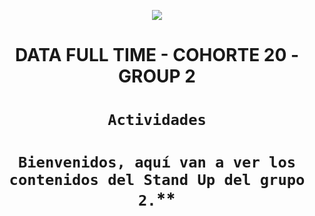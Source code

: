 <p align=center><img src=https://d31uz8lwfmyn8g.cloudfront.net/Assets/logo-henry-white-lg.png><p>

# <h1 align=center> **DATA FULL TIME - COHORTE 20 - GROUP 2** </h1>

# <h1 align=center>**`Actividades`**</h1>

# <h1 align=center>`Bienvenidos, aquí van a ver los contenidos del Stand Up del grupo 2.`**</h1>

